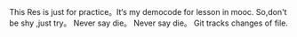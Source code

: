 This Res is just for practice。It‘s  my democode for lesson in mooc.
So,don't be shy ,just try。
Never say die。
Never say die。
Git tracks changes of file.
